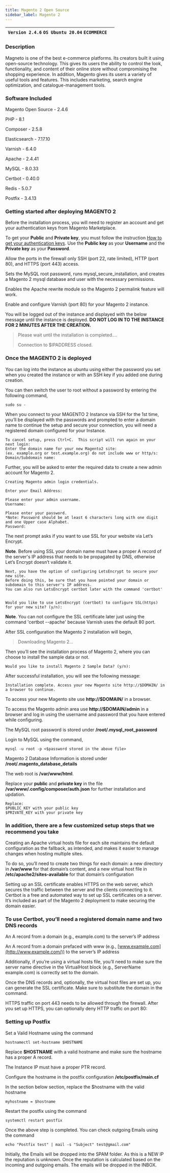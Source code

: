 ```yaml
---
title: Magento 2 Open Source
sidebar_label: Magento 2 
---
```


|**`Version 2.4.6` `OS Ubuntu 20.04` `ECOMMERCE`**|  |
|-------------------------------------------------|--|

### Description

Magneto is one of the best e-commerce platforms. Its creators built it using open-source technology. This gives its users the ability to control the look, functionality, and content of their online store without compromising the shopping experience. In addition, Magento gives its users a variety of useful tools and features. This includes marketing, search engine optimization, and catalogue-management tools.

### Software Included

Magento Open Source - 2.4.6

PHP - 8.1

Composer -  2.5.8

Elasticsearch - 7.17.10

Varnish - 6.4.0 

Apache - 2.4.41

MySQL - 8.0.33

Certbot - 0.40.0

Redis - 5.0.7

Postfix - 3.4.13

### Getting started after deploying MAGENTO 2

Before the installation process, you will need to register an account and get your authentication keys from Magento Marketplace.

To get your **Public** and **Private key**, you must follow the instruction [How to get your authentication keys](https://devdocs.magento.com/guides/v2.3/install-gde/prereq/connect-auth.html). Use the **Public key** as your **Username** and the **Private key** as your **Password**.

Allow the ports in the firewall only SSH (port 22, rate limited), HTTP (port 80), and HTTPS (port 443) access.

Sets the MySQL root password, runs mysql_secure_installation, and creates a Magento 2 mysql database and user with the necessary permissions.

Enables the Apache rewrite module so the Magento 2 permalink feature will work.

Enable and configure Varnish (port 80) for your Magento 2 instance.

You will be logged out of the instance and displayed with the below message until the instance is deployed.  **DO NOT LOG IN TO THE INSTANCE FOR 2 MINUTES AFTER THE CREATION.**

> Please wait until the installation is completed.... 
>
> Connection to $IPADDRESS closed.

### Once the MAGENTO 2 is deployed

You can log into the instance as ubuntu using either the password you set when you created the instance or with an SSH key if you added one during creation.

You can then switch the user to root without a password by entering the following command,
~~~
sudo su -
~~~

When you connect to your MAGENTO 2 Instance via SSH for the 1st time, you’ll be displayed with the passwords and prompted to enter a domain name to continue the setup and secure your connection, you will need a registered domain configured for your Instance.
~~~
To cancel setup, press Ctrl+C.  This script will run again on your next login:
Enter the domain name for your new Magento2 site:
(ex. example.org or test.example.org) do not include www or http/s:
Domain/Subdomain name:
~~~

Further, you will be asked to enter the required data to create a new admin account for Magento 2.
~~~
Creating Magento admin login credentials.

Enter your Email Address: 

Please enter your admin username.
Username: 

Please enter your password.
*Note: Password should be at least 6 characters long with one digit and one Upper case Alphabet.
Password:
~~~

The next prompt asks if you want to use SSL for your website via Let’s Encrypt.

**Note**. Before using SSL your domain name must have a proper A record of the server's IP address that needs to be propagated by DNS, otherwise Let’s Encrypt doesn’t validate it.

~~~
Next, you have the option of configuring LetsEncrypt to secure your new site.
Before doing this, be sure that you have pointed your domain or subdomain to this server's IP address.
You can also run LetsEncrypt certbot later with the command 'certbot'


Would you like to use LetsEncrypt (certbot) to configure SSL(https) for your new site? (y/n):
~~~

**Note**. You can not configure the SSL certificate later just using the command 'certbot --apache' because Varnish uses the default 80 port. 

After SSL configuration the Magento 2 installation will begin,
> Downloading Magento 2...

Then you’ll see the installation process of Magento 2, where you can choose to install the sample data or not.
~~~
Would you like to install Magento 2 Sample Data? (y/n):
~~~

After successful installation, you will see the following message:
~~~
Installation complete. Access your new Magento site http://$DOMAIN/ in a browser to continue.
~~~

To access your new Magento site use **http://$DOMAIN/** in a browser.

To access the Magento admin area use **http://$DOMAIN/admin** in a browser and log in using the username and password that you have entered while configuring.

The MySQL root password is stored under  **/root/.mysql_root_password**

 Login to MySQL using the command,
 ~~~
 mysql -u root -p <$password stored in the above file>
 ~~~

Magento 2 Database Information is stored under  **/root/.magento_database_details**

The web root is  **/var/www/html**.

Replace your **public** and **private key** in the file **/var/www/.config/composer/auth.json** for further installation and updation.
~~~
Replace:
$PUBLIC_KEY with your public key
$PRIVATE_KEY with your private key
~~~

### In addition, there are a few customized setup steps that we recommend you take

Creating an Apache virtual hosts file for each site maintains the default configuration as the fallback, as intended, and makes it easier to manage changes when hosting multiple sites.

To do so, you’ll need to create two things for each domain: a new directory in  **/var/www**  for that domain’s content, and a new virtual host file in  **/etc/apache2/sites-available**  for that domain’s configuration

Setting up an SSL certificate enables HTTPS on the web server, which secures the traffic between the server and the clients connecting to it. Certbot is a free and automated way to set up SSL certificates on a server. It’s included as part of the Magento 2 deployment to make securing the domain easier.

### To use Certbot, you’ll need a registered domain name and two DNS records

An A record from a domain (e.g., example.com) to the server’s IP address

An A record from a domain prefaced with www (e.g.,  [www.example.com](http://www.example.com/)) to the server’s IP address

Additionally, if you’re using a virtual hosts file, you’ll need to make sure the server name directive in the VirtualHost block (e.g., ServerName example.com) is correctly set to the domain.

Once the DNS records and, optionally, the virtual host files are set up, you can generate the SSL certificate. Make sure to substitute the domain in the command.

HTTPS traffic on port 443 needs to be allowed through the firewall. After you set up HTTPS, you can optionally deny HTTP traffic on port 80:

### Setting up Postfix

 Set a Valid Hostname using the command 
 ~~~
 hostnamectl set-hostname $HOSTNAME
 ~~~
 
 Replace **$HOSTNAME** with a valid hostname and make sure the hostname has a proper A record.

The Instance IP must have a proper PTR record.

Configure the hostname in the postfix configuration  **/etc/postfix/main.cf**

In the section below section, replace the $hostname with the valid hostname

```
myhostname = $hostname
```

Restart the postfix using the command

```
systemctl restart postfix
```

Once the above step is completed. You can check outgoing Emails using the command

```
echo "Postfix test" | mail -s "Subject" test@gmail.com"
```

Initially, the Emails will be dropped into the SPAM folder. As this is a NEW IP the reputation is unknown. Once the reputation is calculated based on the incoming and outgoing emails. The emails will be dropped in the INBOX.